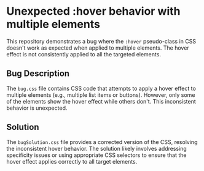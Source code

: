 # Unexpected :hover behavior with multiple elements

This repository demonstrates a bug where the `:hover` pseudo-class in CSS doesn't work as expected when applied to multiple elements.  The hover effect is not consistently applied to all the targeted elements.

## Bug Description
The `bug.css` file contains CSS code that attempts to apply a hover effect to multiple elements (e.g., multiple list items or buttons). However, only some of the elements show the hover effect while others don't. This inconsistent behavior is unexpected.

## Solution
The `bugSolution.css` file provides a corrected version of the CSS, resolving the inconsistent hover behavior. The solution likely involves addressing specificity issues or using appropriate CSS selectors to ensure that the hover effect applies correctly to all target elements.